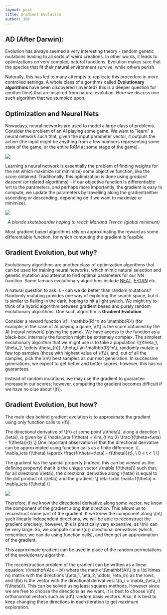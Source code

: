 ```yaml
---
layout: post
title: Gradient Evolution
author: 308
---
```

## AD (After Darwin):

Evolution has always seemed a very interesting theory - random genetic mutations leading to all sorts of weird creations. In other words, it leads to optimizations on very complex, natural functions. Evolution makes sure that the species that fit their natural environment survive, while others perish.

Naturally, this has led to many attempts to replicate this procedure in more controlled settings. A whole class of algorithms called **Evolutionary algorithms** have been discovered (invented? this is a deeper question for another time) that are inspired from natural evolution. Here we discuss one such algorithm that we stumbled upon.

## Optimization and Neural Nets
Nowadays, neural networks are used to model a large class of problems. Consider the problem of an AI playing some game. We want to "learn" a neural network such that, given the input parameter vector, it outputs the action (the input might be anything from a few numbers representing some state of the game, or the entire RAM at some stage of the game).

![](https://i.imgur.com/oiw8L9W.png)
<!-- <i><center>hello</center></i> -->

Learning a neural network is essentially the problem of finding weights for the net which maximize (or minimize) some objective function, like the score obtained. Traditionally, this optimization is done using *gradient descent* (or related algorithms) - if our objective function is differentiable wrt to the parameters, and perhaps more importantly, the gradient is easy to compute, we update the parameters by travelling along the gradient(either ascending or descending, depending on if we want to maximize or minimize).

![](https://i.imgur.com/RhYWI1I.png)

<i><center>A blonde skateboarder hoping to reach Mariana Trench (global minimum)</center></i>

Most gradient based algorithms rely on approximating the reward as some differentiable function, for which computing the gradient is feasible. 

## Gradient Evolution, but why?
Evolutionary algorithms are another class of optimization algorithms that can be used for training neural networks, which mimic natural selection and genetic mutation and attempt to find optimal parameters for our NN function. Some famous evolutionary algorithms include [NEAT](http://nn.cs.utexas.edu/downloads/papers/stanley.ec02.pdf), [E-GAN](https://arxiv.org/pdf/1803.00657.pdf) etc. 

A natural question to ask is - can we do better than random mutations? Randomly mutating provides one way of exploring the search space, but it is similar to flailing in the dark, hoping to hit a light switch. We might try to think of a hybrid algorithm between gradient based and purely random evolutionary algorithms. One such algorithm is **Gradient Evolution**.

Consider a reward function \\(f : \mathbb{R}^n \to \mathbb{R}\\) (for example, in the case of AI playing a game, \\(f\\) is the score obtained by the AI (neural network) playing the game). We have access to the function as a black-box; internally the function might be extremely complex. The simplest evolutionary algorithm that we might use is to take a population \\(\{\theta_1, \theta_2, \cdots \theta_{n}\}, \theta_i \in \mathbb{R}^n\\), randomly mutate a few top samples (those with highest value of \\(f\\)), and, out of all the samples, pick the \\(n\\) best samples as our next generation. In successive generations, we expect to get better and better scores; however, this has no guarantees.

Instead of random mutations, we may use the gradient to guarantee increase in our scores; however, computing the gradient becomes difficult if we have no clue about \\(f\\).

## Gradient Evolution, but how?
The main idea behind gradient evolution is to approximate the gradient using only function calls to \\(f\\). 

The directional derivative of \\(f\\) at some point \\(\theta\\), along a direction \\(\eta\\), is given by 
\\[
\nabla_\eta f(\theta) = \lim_{t \to 0} \frac{f(\theta+t\eta) - f(\theta)}{t}
\\]
One important observation is that the directional derivative can be approximated using function calls as a finite difference:
\\[
\nabla_\eta f(\theta) \approx \frac{f(\theta+t\eta) - f(\theta)}{t}, \ 0 < t < 1
\\]


The gradient has the special property (indeed, this can be viewed as the defining property) that it is the unique vector \\(\nabla f(\theta)\\) such that, for all directions \\(\eta\\), the directional derivative along \\(\eta\\) is equal to the dot product of \\(\eta\\) and the gradient: 
\\[
\eta \cdot \nabla f(\theta) = \nabla_\eta f(\theta)
\\]

![](https://i.imgur.com/j7tOknK.png)


Therefore, if we know the directional derivative along some vector, we know the component of the gradient along that direction. This allows us to reconstruct some part of the gradient. If we knew the component along \\(n\\) such linearly independent directions, we will be able to reconstruct the gradient precisely; however, this is practically very expensive, as \\(n\\) can be very large. So, we compute some \\(d\\) directional derivatives (which, remember, we can do using function calls), and then get an approximation of the gradient.

This approximate gradient can be used in place of the random permutations of the evolutionary algorithm.

The reconstruction problem of the gradient can be written as a linear equation: \\(\mathbf{A}x = b\\) where the matrix \\(\mathbf{A}\\) is a \\(d \times n\\) matrix with the directions \\(\eta_1, \eta_2, \cdots, \eta_d\\) as the rows, and \\(b\\) is the vector with the directional derivatives: \\(b_i = \nabla_{\eta_i} f(\theta)\\). This can be solved using least squares methods. However since we are free to choose the directions as we want, it is best to choose \\(d\\) orthonormal vectors such as \\(d\\) random basis vectors. Also, it is best to keep changing these directions in each iteration to get maximum exploration.
